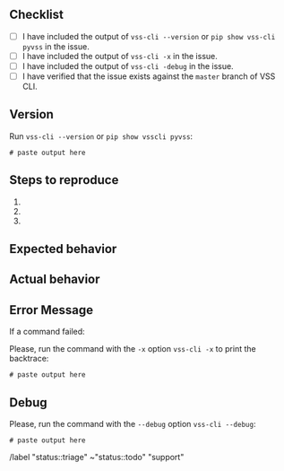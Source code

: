 ## Checklist

- [ ] I have included the output of ``vss-cli --version`` or ``pip show vss-cli pyvss`` in the issue.
- [ ] I have included the output of ``vss-cli -x`` in the issue.
- [ ] I have included the output of ``vss-cli -debug`` in the issue.
- [ ] I have verified that the issue exists against the `master` branch of VSS CLI.

## Version

Run ``vss-cli --version`` or ``pip show vsscli pyvss``:

```
# paste output here
```

## Steps to reproduce
1. 
2.
3. 

## Expected behavior

## Actual behavior

## Error Message

If a command failed:

Please, run the command with the `-x` option ``vss-cli -x`` to print the backtrace:

```
# paste output here
```

## Debug 

Please, run the command with the `--debug` option ``vss-cli --debug``:

```
# paste output here
```

/label "status::triage" ~"status::todo" "support"